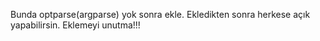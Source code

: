 Bunda optparse(argparse) yok sonra ekle. Ekledikten sonra herkese açık yapabilirsin.
Eklemeyi unutma!!!
